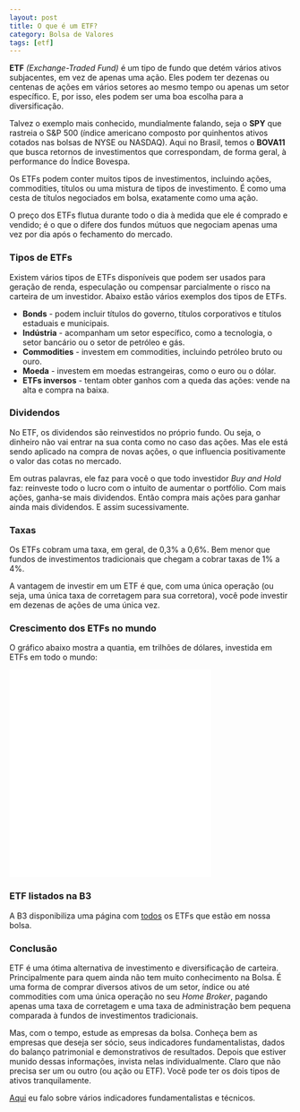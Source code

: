 ```yaml
---
layout: post
title: O que é um ETF?
category: Bolsa de Valores
tags: [etf]
---
```


**ETF** _(Exchange-Traded Fund)_ é um tipo de fundo que detém vários ativos subjacentes, em vez de apenas uma ação. Eles podem ter dezenas ou centenas de ações em vários setores ao mesmo tempo ou apenas um setor específico. E, por isso, eles podem ser uma boa escolha para a diversificação.

Talvez o exemplo mais conhecido, mundialmente falando, seja o **SPY** que rastreia o S&P 500 (índice americano composto por quinhentos ativos cotados nas bolsas de NYSE ou NASDAQ). Aqui no Brasil, temos o **BOVA11** que busca retornos de investimentos que correspondam, de forma geral, à performance do Índice Bovespa.

Os ETFs podem conter muitos tipos de investimentos, incluindo ações, commodities, títulos ou uma mistura de tipos de investimento. É como uma cesta de títulos negociados em bolsa, exatamente como uma ação.

O preço dos ETFs flutua durante todo o dia à medida que ele é comprado e vendido; é o que o difere dos fundos mútuos que negociam apenas uma vez por dia após o fechamento do mercado.

### Tipos de ETFs

Existem vários tipos de ETFs disponíveis que podem ser usados para geração de renda, especulação ou compensar parcialmente o risco na carteira de um investidor. Abaixo estão vários exemplos dos tipos de ETFs.

* **Bonds** - podem incluir títulos do governo, títulos corporativos e títulos estaduais e municipais.
* **Indústria** - acompanham um setor específico, como a tecnologia, o setor bancário ou o setor de petróleo e gás.
* **Commodities** - investem em commodities, incluindo petróleo bruto ou ouro.
* **Moeda** - investem em moedas estrangeiras, como o euro ou o dólar.
* **ETFs inversos** - tentam obter ganhos com a queda das ações: vende na alta e compra na baixa.

### Dividendos

No ETF, os dividendos são reinvestidos no próprio fundo. Ou seja, o dinheiro não vai entrar na sua conta como no caso das ações. Mas ele está sendo aplicado na compra de novas ações, o que influencia positivamente o valor das cotas no mercado.

Em outras palavras, ele faz para você o que todo investidor _Buy and Hold_ faz: reinveste todo o lucro com o intuito de aumentar o portfólio. Com mais ações, ganha-se mais dividendos. Então compra mais ações para ganhar ainda mais dividendos. E assim sucessivamente. 

### Taxas

Os ETFs cobram uma taxa, em geral, de 0,3% a 0,6%. Bem menor que fundos de investimentos tradicionais que chegam a cobrar taxas de 1% a 4%.

A vantagem de investir em um ETF é que, com uma única operação (ou seja, uma única taxa de corretagem para sua corretora), você pode investir em dezenas de ações de uma única vez.

### Crescimento dos ETFs no mundo

O gráfico abaixo mostra a quantia, em trilhões de dólares, investida em ETFs em todo o mundo:

<iframe src="//datawrapper.dwcdn.net/kd2Xw/3/" frameborder="0" allowtransparency="true" allowfullscreen webkitallowfullscreen mozallowfullscreen oallowfullscreen msallowfullscreen width="360" height="371"></iframe>

### ETF listados na B3

A B3 disponibiliza uma página com [todos](http://www.b3.com.br/pt_br/produtos-e-servicos/negociacao/renda-variavel/etf/renda-variavel/etfs-listados/) os ETFs que estão em nossa bolsa.

### Conclusão

ETF é uma ótima alternativa de investimento e diversificação de carteira. Principalmente para quem ainda não tem muito conhecimento na Bolsa. É uma forma de comprar diversos ativos de um setor, índice ou até commodities com uma única operação no seu _Home Broker_, pagando apenas uma taxa de corretagem e uma taxa de administração bem pequena comparada à fundos de investimentos tradicionais.

Mas, com o tempo, estude as empresas da bolsa. Conheça bem as empresas que deseja ser sócio, seus indicadores fundamentalistas, dados do balanço patrimonial e demonstrativos de resultados. Depois que estiver munido dessas informações, invista nelas individualmente. Claro que não precisa ser um ou outro (ou ação ou ETF). Você pode ter os dois tipos de ativos tranquilamente.

[Aqui](https://albertoivo.github.io/bolsa-de-valores/) eu falo sobre vários indicadores fundamentalistas e técnicos.